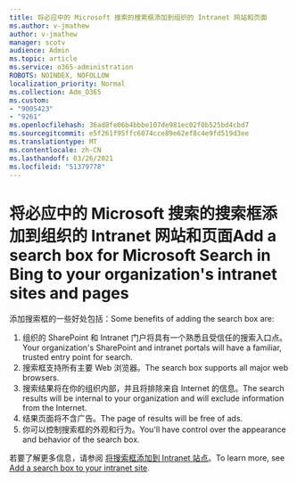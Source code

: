 ```yaml
---
title: 将必应中的 Microsoft 搜索的搜索框添加到组织的 Intranet 网站和页面
ms.author: v-jmathew
author: v-jmathew
manager: scotv
audience: Admin
ms.topic: article
ms.service: o365-administration
ROBOTS: NOINDEX, NOFOLLOW
localization_priority: Normal
ms.collection: Adm_O365
ms.custom:
- "9005423"
- "9261"
ms.openlocfilehash: 36ad8fe06b4bbbe107de981ec02f0b525bd4cbd7
ms.sourcegitcommit: e5f261f95ffc6074cce89e62ef8c4e9fd519d3ee
ms.translationtype: MT
ms.contentlocale: zh-CN
ms.lasthandoff: 03/26/2021
ms.locfileid: "51379778"
---
```

# <a name="add-a-search-box-for-microsoft-search-in-bing-to-your-organizations-intranet-sites-and-pages"></a><span data-ttu-id="d0eff-102">将必应中的 Microsoft 搜索的搜索框添加到组织的 Intranet 网站和页面</span><span class="sxs-lookup"><span data-stu-id="d0eff-102">Add a search box for Microsoft Search in Bing to your organization's intranet sites and pages</span></span>

<span data-ttu-id="d0eff-103">添加搜索框的一些好处包括：</span><span class="sxs-lookup"><span data-stu-id="d0eff-103">Some benefits of adding the search box are:</span></span>

1. <span data-ttu-id="d0eff-104">组织的 SharePoint 和 Intranet 门户将具有一个熟悉且受信任的搜索入口点。</span><span class="sxs-lookup"><span data-stu-id="d0eff-104">Your organization's SharePoint and intranet portals will have a familiar, trusted entry point for search.</span></span>
2. <span data-ttu-id="d0eff-105">搜索框支持所有主要 Web 浏览器。</span><span class="sxs-lookup"><span data-stu-id="d0eff-105">The search box supports all major web browsers.</span></span>
3. <span data-ttu-id="d0eff-106">搜索结果将在你的组织内部，并且将排除来自 Internet 的信息。</span><span class="sxs-lookup"><span data-stu-id="d0eff-106">The search results will be internal to your organization and will exclude information from the Internet.</span></span>
4. <span data-ttu-id="d0eff-107">结果页面将不含广告。</span><span class="sxs-lookup"><span data-stu-id="d0eff-107">The page of results will be free of ads.</span></span>
5. <span data-ttu-id="d0eff-108">你可以控制搜索框的外观和行为。</span><span class="sxs-lookup"><span data-stu-id="d0eff-108">You'll have control over the appearance and behavior of the search box.</span></span>

<span data-ttu-id="d0eff-109">若要了解更多信息，请参阅 [将搜索框添加到 Intranet 站点](https://go.microsoft.com/fwlink/?linkid=2151387)。</span><span class="sxs-lookup"><span data-stu-id="d0eff-109">To learn more, see [Add a search box to your intranet site](https://go.microsoft.com/fwlink/?linkid=2151387).</span></span>
